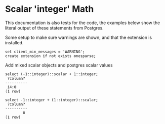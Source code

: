 # Scalar 'integer' Math

This documentation is also tests for the code, the examples below
show the literal output of these statements from Postgres.

Some setup to make sure warnings are shown, and that the extension
is installed.
``` postgres-console
set client_min_messages = 'WARNING';
create extension if not exists onesparse;
```
Add mixed scalar objects and postgres scalar values
``` postgres-console
select (-1::integer)::scalar + 1::integer;
 ?column? 
----------
 i4:0
(1 row)

select -1::integer + (1::integer)::scalar;
 ?column? 
----------
        0
(1 row)

```